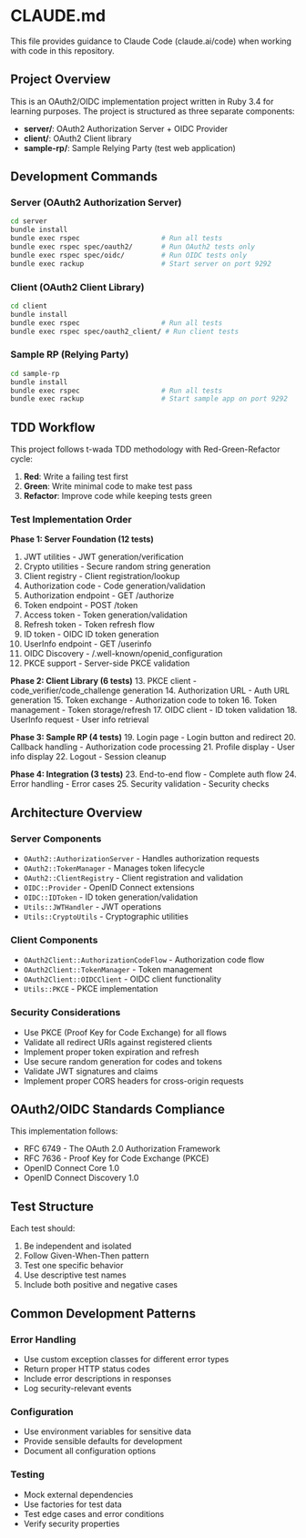 # CLAUDE.md

This file provides guidance to Claude Code (claude.ai/code) when working with code in this repository.

## Project Overview

This is an OAuth2/OIDC implementation project written in Ruby 3.4 for learning purposes. The project is structured as three separate components:

- **server/**: OAuth2 Authorization Server + OIDC Provider
- **client/**: OAuth2 Client library
- **sample-rp/**: Sample Relying Party (test web application)

## Development Commands

### Server (OAuth2 Authorization Server)
```bash
cd server
bundle install
bundle exec rspec                    # Run all tests
bundle exec rspec spec/oauth2/       # Run OAuth2 tests only
bundle exec rspec spec/oidc/         # Run OIDC tests only
bundle exec rackup                   # Start server on port 9292
```

### Client (OAuth2 Client Library)
```bash
cd client
bundle install
bundle exec rspec                    # Run all tests
bundle exec rspec spec/oauth2_client/ # Run client tests
```

### Sample RP (Relying Party)
```bash
cd sample-rp
bundle install
bundle exec rspec                    # Run all tests
bundle exec rackup                   # Start sample app on port 9292
```

## TDD Workflow

This project follows t-wada TDD methodology with Red-Green-Refactor cycle:

1. **Red**: Write a failing test first
2. **Green**: Write minimal code to make test pass
3. **Refactor**: Improve code while keeping tests green

### Test Implementation Order

**Phase 1: Server Foundation (12 tests)**
1. JWT utilities - JWT generation/verification
2. Crypto utilities - Secure random string generation
3. Client registry - Client registration/lookup
4. Authorization code - Code generation/validation
5. Authorization endpoint - GET /authorize
6. Token endpoint - POST /token
7. Access token - Token generation/validation
8. Refresh token - Token refresh flow
9. ID token - OIDC ID token generation
10. UserInfo endpoint - GET /userinfo
11. OIDC Discovery - /.well-known/openid_configuration
12. PKCE support - Server-side PKCE validation

**Phase 2: Client Library (6 tests)**
13. PKCE client - code_verifier/code_challenge generation
14. Authorization URL - Auth URL generation
15. Token exchange - Authorization code to token
16. Token management - Token storage/refresh
17. OIDC client - ID token validation
18. UserInfo request - User info retrieval

**Phase 3: Sample RP (4 tests)**
19. Login page - Login button and redirect
20. Callback handling - Authorization code processing
21. Profile display - User info display
22. Logout - Session cleanup

**Phase 4: Integration (3 tests)**
23. End-to-end flow - Complete auth flow
24. Error handling - Error cases
25. Security validation - Security checks

## Architecture Overview

### Server Components
- `OAuth2::AuthorizationServer` - Handles authorization requests
- `OAuth2::TokenManager` - Manages token lifecycle
- `OAuth2::ClientRegistry` - Client registration and validation
- `OIDC::Provider` - OpenID Connect extensions
- `OIDC::IDToken` - ID token generation/validation
- `Utils::JWTHandler` - JWT operations
- `Utils::CryptoUtils` - Cryptographic utilities

### Client Components
- `OAuth2Client::AuthorizationCodeFlow` - Authorization code flow
- `OAuth2Client::TokenManager` - Token management
- `OAuth2Client::OIDCClient` - OIDC client functionality
- `Utils::PKCE` - PKCE implementation

### Security Considerations
- Use PKCE (Proof Key for Code Exchange) for all flows
- Validate all redirect URIs against registered clients
- Implement proper token expiration and refresh
- Use secure random generation for codes and tokens
- Validate JWT signatures and claims
- Implement proper CORS headers for cross-origin requests

## OAuth2/OIDC Standards Compliance

This implementation follows:
- RFC 6749 - The OAuth 2.0 Authorization Framework
- RFC 7636 - Proof Key for Code Exchange (PKCE)
- OpenID Connect Core 1.0
- OpenID Connect Discovery 1.0

## Test Structure

Each test should:
1. Be independent and isolated
2. Follow Given-When-Then pattern
3. Test one specific behavior
4. Use descriptive test names
5. Include both positive and negative cases

## Common Development Patterns

### Error Handling
- Use custom exception classes for different error types
- Return proper HTTP status codes
- Include error descriptions in responses
- Log security-relevant events

### Configuration
- Use environment variables for sensitive data
- Provide sensible defaults for development
- Document all configuration options

### Testing
- Mock external dependencies
- Use factories for test data
- Test edge cases and error conditions
- Verify security properties